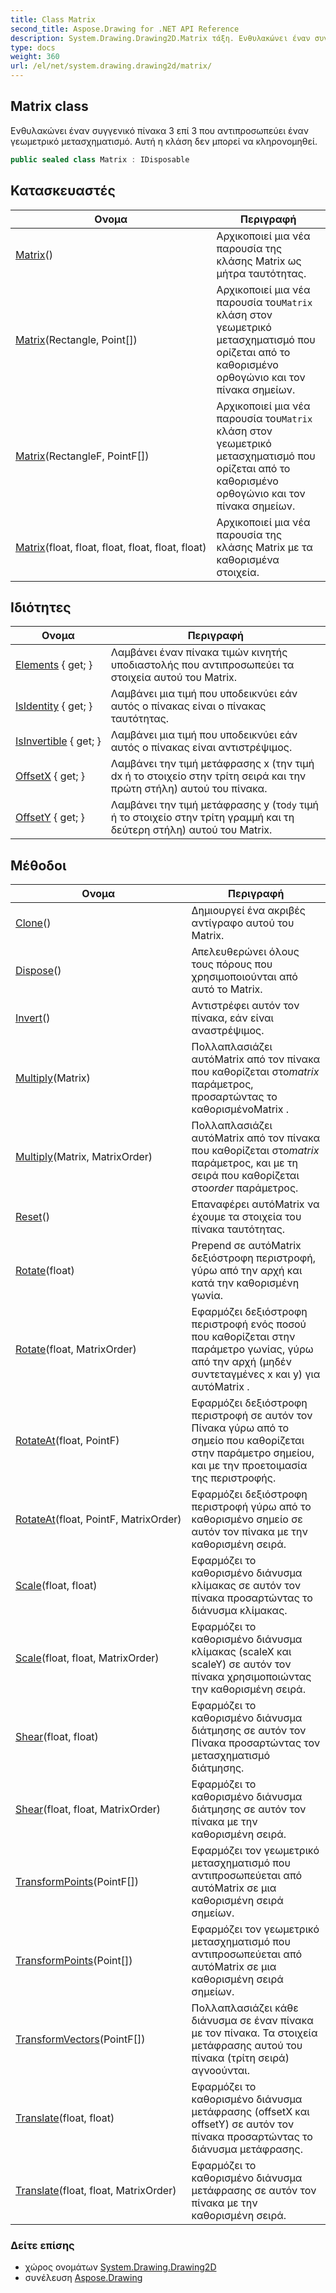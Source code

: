 ```yaml
---
title: Class Matrix
second_title: Aspose.Drawing for .NET API Reference
description: System.Drawing.Drawing2D.Matrix τάξη. Ενθυλακώνει έναν συγγενικό πίνακα 3 επί 3 που αντιπροσωπεύει έναν γεωμετρικό μετασχηματισμό. Αυτή η κλάση δεν μπορεί να κληρονομηθεί.
type: docs
weight: 360
url: /el/net/system.drawing.drawing2d/matrix/
---
```

## Matrix class

Ενθυλακώνει έναν συγγενικό πίνακα 3 επί 3 που αντιπροσωπεύει έναν γεωμετρικό μετασχηματισμό. Αυτή η κλάση δεν μπορεί να κληρονομηθεί.

```csharp
public sealed class Matrix : IDisposable
```

## Κατασκευαστές

| Ονομα | Περιγραφή |
| --- | --- |
| [Matrix](matrix/#constructor)() | Αρχικοποιεί μια νέα παρουσία της κλάσης Matrix ως μήτρα ταυτότητας. |
| [Matrix](matrix/#constructor_2)(Rectangle, Point[]) | Αρχικοποιεί μια νέα παρουσία του`Matrix` κλάση στον γεωμετρικό μετασχηματισμό που ορίζεται από το καθορισμένο ορθογώνιο και τον πίνακα σημείων. |
| [Matrix](matrix/#constructor_3)(RectangleF, PointF[]) | Αρχικοποιεί μια νέα παρουσία του`Matrix` κλάση στον γεωμετρικό μετασχηματισμό που ορίζεται από το καθορισμένο ορθογώνιο και τον πίνακα σημείων. |
| [Matrix](matrix/#constructor_1)(float, float, float, float, float, float) | Αρχικοποιεί μια νέα παρουσία της κλάσης Matrix με τα καθορισμένα στοιχεία. |

## Ιδιότητες

| Ονομα | Περιγραφή |
| --- | --- |
| [Elements](../../system.drawing.drawing2d/matrix/elements/) { get; } | Λαμβάνει έναν πίνακα τιμών κινητής υποδιαστολής που αντιπροσωπεύει τα στοιχεία αυτού του Matrix. |
| [IsIdentity](../../system.drawing.drawing2d/matrix/isidentity/) { get; } | Λαμβάνει μια τιμή που υποδεικνύει εάν αυτός ο πίνακας είναι ο πίνακας ταυτότητας. |
| [IsInvertible](../../system.drawing.drawing2d/matrix/isinvertible/) { get; } | Λαμβάνει μια τιμή που υποδεικνύει εάν αυτός ο πίνακας είναι αντιστρέψιμος. |
| [OffsetX](../../system.drawing.drawing2d/matrix/offsetx/) { get; } | Λαμβάνει την τιμή μετάφρασης x (την τιμή dx ή το στοιχείο στην τρίτη σειρά και την πρώτη στήλη) αυτού του πίνακα. |
| [OffsetY](../../system.drawing.drawing2d/matrix/offsety/) { get; } | Λαμβάνει την τιμή μετάφρασης y (το`dy` τιμή ή το στοιχείο στην τρίτη γραμμή και τη δεύτερη στήλη) αυτού του Matrix. |

## Μέθοδοι

| Ονομα | Περιγραφή |
| --- | --- |
| [Clone](../../system.drawing.drawing2d/matrix/clone/)() | Δημιουργεί ένα ακριβές αντίγραφο αυτού του Matrix. |
| [Dispose](../../system.drawing.drawing2d/matrix/dispose/)() | Απελευθερώνει όλους τους πόρους που χρησιμοποιούνται από αυτό το Matrix. |
| [Invert](../../system.drawing.drawing2d/matrix/invert/)() | Αντιστρέφει αυτόν τον πίνακα, εάν είναι αναστρέψιμος. |
| [Multiply](../../system.drawing.drawing2d/matrix/multiply/#multiply)(Matrix) | Πολλαπλασιάζει αυτόMatrix από τον πίνακα που καθορίζεται στο*matrix* παράμετρος, προσαρτώντας το καθορισμένοMatrix . |
| [Multiply](../../system.drawing.drawing2d/matrix/multiply/#multiply_1)(Matrix, MatrixOrder) | Πολλαπλασιάζει αυτόMatrix από τον πίνακα που καθορίζεται στο*matrix* παράμετρος, και με τη σειρά που καθορίζεται στο*order* παράμετρος. |
| [Reset](../../system.drawing.drawing2d/matrix/reset/)() | Επαναφέρει αυτόMatrix να έχουμε τα στοιχεία του πίνακα ταυτότητας. |
| [Rotate](../../system.drawing.drawing2d/matrix/rotate/#rotate)(float) | Prepend σε αυτόMatrix δεξιόστροφη περιστροφή, γύρω από την αρχή και κατά την καθορισμένη γωνία. |
| [Rotate](../../system.drawing.drawing2d/matrix/rotate/#rotate_1)(float, MatrixOrder) | Εφαρμόζει δεξιόστροφη περιστροφή ενός ποσού που καθορίζεται στην παράμετρο γωνίας, γύρω από την αρχή (μηδέν συντεταγμένες x και y) για αυτόMatrix . |
| [RotateAt](../../system.drawing.drawing2d/matrix/rotateat/#rotateat)(float, PointF) | Εφαρμόζει δεξιόστροφη περιστροφή σε αυτόν τον Πίνακα γύρω από το σημείο που καθορίζεται στην παράμετρο σημείου, και με την προετοιμασία της περιστροφής. |
| [RotateAt](../../system.drawing.drawing2d/matrix/rotateat/#rotateat_1)(float, PointF, MatrixOrder) | Εφαρμόζει δεξιόστροφη περιστροφή γύρω από το καθορισμένο σημείο σε αυτόν τον πίνακα με την καθορισμένη σειρά. |
| [Scale](../../system.drawing.drawing2d/matrix/scale/#scale)(float, float) | Εφαρμόζει το καθορισμένο διάνυσμα κλίμακας σε αυτόν τον πίνακα προσαρτώντας το διάνυσμα κλίμακας. |
| [Scale](../../system.drawing.drawing2d/matrix/scale/#scale_1)(float, float, MatrixOrder) | Εφαρμόζει το καθορισμένο διάνυσμα κλίμακας (scaleX και scaleY) σε αυτόν τον πίνακα χρησιμοποιώντας την καθορισμένη σειρά. |
| [Shear](../../system.drawing.drawing2d/matrix/shear/#shear)(float, float) | Εφαρμόζει το καθορισμένο διάνυσμα διάτμησης σε αυτόν τον Πίνακα προσαρτώντας τον μετασχηματισμό διάτμησης. |
| [Shear](../../system.drawing.drawing2d/matrix/shear/#shear_1)(float, float, MatrixOrder) | Εφαρμόζει το καθορισμένο διάνυσμα διάτμησης σε αυτόν τον πίνακα με την καθορισμένη σειρά. |
| [TransformPoints](../../system.drawing.drawing2d/matrix/transformpoints/#transformpoints)(PointF[]) | Εφαρμόζει τον γεωμετρικό μετασχηματισμό που αντιπροσωπεύεται από αυτόMatrix σε μια καθορισμένη σειρά σημείων. |
| [TransformPoints](../../system.drawing.drawing2d/matrix/transformpoints/#transformpoints_1)(Point[]) | Εφαρμόζει τον γεωμετρικό μετασχηματισμό που αντιπροσωπεύεται από αυτόMatrix σε μια καθορισμένη σειρά σημείων. |
| [TransformVectors](../../system.drawing.drawing2d/matrix/transformvectors/)(PointF[]) | Πολλαπλασιάζει κάθε διάνυσμα σε έναν πίνακα με τον πίνακα. Τα στοιχεία μετάφρασης αυτού του πίνακα (τρίτη σειρά) αγνοούνται. |
| [Translate](../../system.drawing.drawing2d/matrix/translate/#translate)(float, float) | Εφαρμόζει το καθορισμένο διάνυσμα μετάφρασης (offsetX και offsetY) σε αυτόν τον πίνακα προσαρτώντας το διάνυσμα μετάφρασης. |
| [Translate](../../system.drawing.drawing2d/matrix/translate/#translate_1)(float, float, MatrixOrder) | Εφαρμόζει το καθορισμένο διάνυσμα μετάφρασης σε αυτόν τον πίνακα με την καθορισμένη σειρά. |

### Δείτε επίσης

* χώρος ονομάτων [System.Drawing.Drawing2D](../../system.drawing.drawing2d/)
* συνέλευση [Aspose.Drawing](../../)


